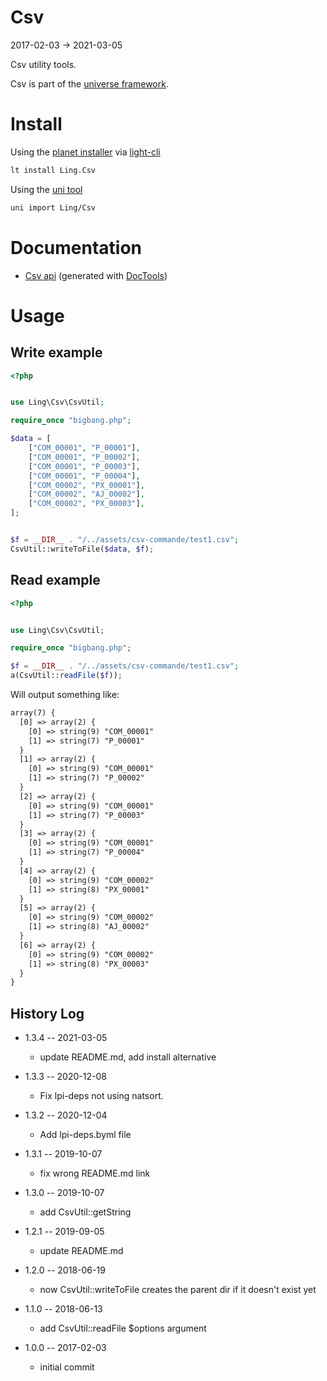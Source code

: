 Csv
=======
2017-02-03 -> 2021-03-05

Csv utility tools.


Csv is part of the [universe framework](https://github.com/karayabin/universe-snapshot).


Install
=============


Using the [planet installer](https://github.com/lingtalfi/Light_PlanetInstaller) via [light-cli](https://github.com/lingtalfi/Light_Cli)
```bash
lt install Ling.Csv
```

Using the [uni tool](https://github.com/lingtalfi/universe-naive-importer)
```bash
uni import Ling/Csv
```


Documentation
==============
- [Csv api](https://github.com/lingtalfi/Csv/blob/master/doc/api/Ling/Csv.md) (generated with [DocTools](https://github.com/lingtalfi/DocTools))



Usage
===========


Write example
-----------

```php
<?php


use Ling\Csv\CsvUtil;

require_once "bigbang.php";

$data = [
    ["COM_00001", "P_00001"],
    ["COM_00001", "P_00002"],
    ["COM_00001", "P_00003"],
    ["COM_00001", "P_00004"],
    ["COM_00002", "PX_00001"],
    ["COM_00002", "AJ_00002"],
    ["COM_00002", "PX_00003"],
];


$f = __DIR__ . "/../assets/csv-commande/test1.csv";
CsvUtil::writeToFile($data, $f);
```


Read example
-----------

```php
<?php


use Ling\Csv\CsvUtil;

require_once "bigbang.php";

$f = __DIR__ . "/../assets/csv-commande/test1.csv";
a(CsvUtil::readFile($f));
```


Will output something like:

```html
array(7) {
  [0] => array(2) {
    [0] => string(9) "COM_00001"
    [1] => string(7) "P_00001"
  }
  [1] => array(2) {
    [0] => string(9) "COM_00001"
    [1] => string(7) "P_00002"
  }
  [2] => array(2) {
    [0] => string(9) "COM_00001"
    [1] => string(7) "P_00003"
  }
  [3] => array(2) {
    [0] => string(9) "COM_00001"
    [1] => string(7) "P_00004"
  }
  [4] => array(2) {
    [0] => string(9) "COM_00002"
    [1] => string(8) "PX_00001"
  }
  [5] => array(2) {
    [0] => string(9) "COM_00002"
    [1] => string(8) "AJ_00002"
  }
  [6] => array(2) {
    [0] => string(9) "COM_00002"
    [1] => string(8) "PX_00003"
  }
}
```





History Log
------------------

- 1.3.4 -- 2021-03-05

    - update README.md, add install alternative

- 1.3.3 -- 2020-12-08

    - Fix lpi-deps not using natsort.

- 1.3.2 -- 2020-12-04

    - Add lpi-deps.byml file

- 1.3.1 -- 2019-10-07

    - fix wrong README.md link 
    
- 1.3.0 -- 2019-10-07

    - add CsvUtil::getString 
    
- 1.2.1 -- 2019-09-05

    - update README.md 
    
- 1.2.0 -- 2018-06-19

    - now CsvUtil::writeToFile creates the parent dir if it doesn't exist yet 
    
- 1.1.0 -- 2018-06-13

    - add CsvUtil::readFile $options argument

- 1.0.0 -- 2017-02-03

    - initial commit